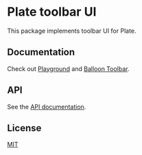 # Plate toolbar UI

This package implements toolbar UI for Plate.

## Documentation

Check out [Playground](https://plate.udecode.io/docs/playground) and
[Balloon Toolbar](https://plate.udecode.io/docs/components/balloon-toolbar).

## API

See the [API documentation](https://plate-api.udecode.io/globals.html). 

## License

[MIT](../../../LICENSE)
